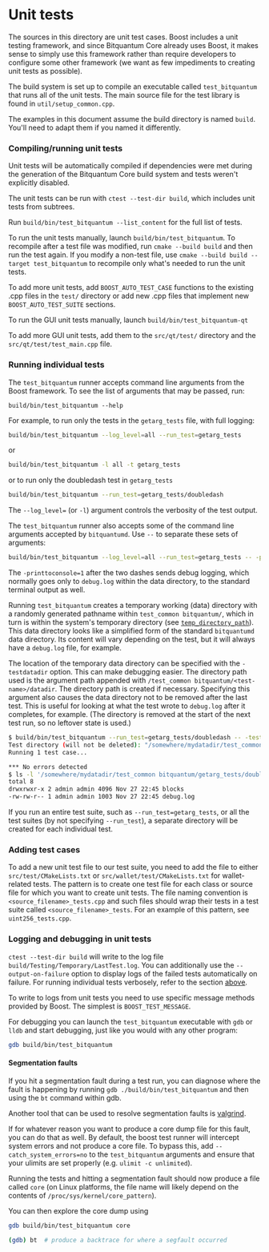 # Unit tests

The sources in this directory are unit test cases. Boost includes a
unit testing framework, and since Bitquantum Core already uses Boost, it makes
sense to simply use this framework rather than require developers to
configure some other framework (we want as few impediments to creating
unit tests as possible).

The build system is set up to compile an executable called `test_bitquantum`
that runs all of the unit tests. The main source file for the test library is found in
`util/setup_common.cpp`.

The examples in this document assume the build directory is named
`build`. You'll need to adapt them if you named it differently.

### Compiling/running unit tests

Unit tests will be automatically compiled if dependencies were met
during the generation of the Bitquantum Core build system
and tests weren't explicitly disabled.

The unit tests can be run with `ctest --test-dir build`, which includes unit
tests from subtrees.

Run `build/bin/test_bitquantum --list_content` for the full list of tests.

To run the unit tests manually, launch `build/bin/test_bitquantum`. To recompile
after a test file was modified, run `cmake --build build` and then run the test again. If you
modify a non-test file, use `cmake --build build --target test_bitquantum` to recompile only what's needed
to run the unit tests.

To add more unit tests, add `BOOST_AUTO_TEST_CASE` functions to the existing
.cpp files in the `test/` directory or add new .cpp files that
implement new `BOOST_AUTO_TEST_SUITE` sections.

To run the GUI unit tests manually, launch `build/bin/test_bitquantum-qt`

To add more GUI unit tests, add them to the `src/qt/test/` directory and
the `src/qt/test/test_main.cpp` file.

### Running individual tests

The `test_bitquantum` runner accepts command line arguments from the Boost
framework. To see the list of arguments that may be passed, run:

```
build/bin/test_bitquantum --help
```

For example, to run only the tests in the `getarg_tests` file, with full logging:

```bash
build/bin/test_bitquantum --log_level=all --run_test=getarg_tests
```

or

```bash
build/bin/test_bitquantum -l all -t getarg_tests
```

or to run only the doubledash test in `getarg_tests`

```bash
build/bin/test_bitquantum --run_test=getarg_tests/doubledash
```

The `--log_level=` (or `-l`) argument controls the verbosity of the test output.

The `test_bitquantum` runner also accepts some of the command line arguments accepted by
`bitquantumd`. Use `--` to separate these sets of arguments:

```bash
build/bin/test_bitquantum --log_level=all --run_test=getarg_tests -- -printtoconsole=1
```

The `-printtoconsole=1` after the two dashes sends debug logging, which
normally goes only to `debug.log` within the data directory, to the
standard terminal output as well.

Running `test_bitquantum` creates a temporary working (data) directory with a randomly
generated pathname within `test_common bitquantum/`, which in turn is within
the system's temporary directory (see
[`temp_directory_path`](https://en.cppreference.com/w/cpp/filesystem/temp_directory_path)).
This data directory looks like a simplified form of the standard `bitquantumd` data
directory. Its content will vary depending on the test, but it will always
have a `debug.log` file, for example.

The location of the temporary data directory can be specified with the
`-testdatadir` option. This can make debugging easier. The directory
path used is the argument path appended with
`/test_common bitquantum/<test-name>/datadir`.
The directory path is created if necessary.
Specifying this argument also causes the data directory
not to be removed after the last test. This is useful for looking at
what the test wrote to `debug.log` after it completes, for example.
(The directory is removed at the start of the next test run,
so no leftover state is used.)

```bash
$ build/bin/test_bitquantum --run_test=getarg_tests/doubledash -- -testdatadir=/somewhere/mydatadir
Test directory (will not be deleted): "/somewhere/mydatadir/test_common bitquantum/getarg_tests/doubledash/datadir"
Running 1 test case...

*** No errors detected
$ ls -l '/somewhere/mydatadir/test_common bitquantum/getarg_tests/doubledash/datadir'
total 8
drwxrwxr-x 2 admin admin 4096 Nov 27 22:45 blocks
-rw-rw-r-- 1 admin admin 1003 Nov 27 22:45 debug.log
```

If you run an entire test suite, such as `--run_test=getarg_tests`, or all the test suites
(by not specifying `--run_test`), a separate directory
will be created for each individual test.

### Adding test cases

To add a new unit test file to our test suite, you need
to add the file to either `src/test/CMakeLists.txt` or
`src/wallet/test/CMakeLists.txt` for wallet-related tests. The pattern is to create
one test file for each class or source file for which you want to create
unit tests. The file naming convention is `<source_filename>_tests.cpp`
and such files should wrap their tests in a test suite
called `<source_filename>_tests`. For an example of this pattern,
see `uint256_tests.cpp`.

### Logging and debugging in unit tests

`ctest --test-dir build` will write to the log file `build/Testing/Temporary/LastTest.log`. You can
additionally use the `--output-on-failure` option to display logs of the failed tests automatically
on failure. For running individual tests verbosely, refer to the section
[above](#running-individual-tests).

To write to logs from unit tests you need to use specific message methods
provided by Boost. The simplest is `BOOST_TEST_MESSAGE`.

For debugging you can launch the `test_bitquantum` executable with `gdb` or `lldb` and
start debugging, just like you would with any other program:

```bash
gdb build/bin/test_bitquantum
```

#### Segmentation faults

If you hit a segmentation fault during a test run, you can diagnose where the fault
is happening by running `gdb ./build/bin/test_bitquantum` and then using the `bt` command
within gdb.

Another tool that can be used to resolve segmentation faults is
[valgrind](https://valgrind.org/).

If for whatever reason you want to produce a core dump file for this fault, you can do
that as well. By default, the boost test runner will intercept system errors and not
produce a core file. To bypass this, add `--catch_system_errors=no` to the
`test_bitquantum` arguments and ensure that your ulimits are set properly (e.g. `ulimit -c
unlimited`).

Running the tests and hitting a segmentation fault should now produce a file called `core`
(on Linux platforms, the file name will likely depend on the contents of
`/proc/sys/kernel/core_pattern`).

You can then explore the core dump using
```bash
gdb build/bin/test_bitquantum core

(gdb) bt  # produce a backtrace for where a segfault occurred
```
